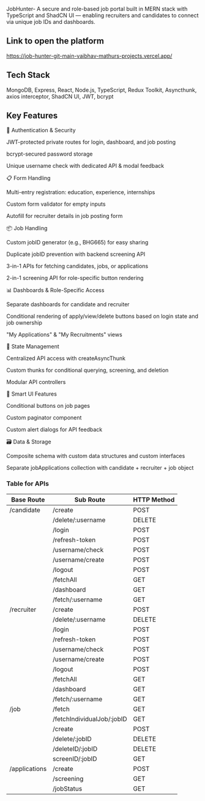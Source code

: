 JobHunter- A secure and role-based job portal built in MERN stack with TypeScript and ShadCN UI — enabling recruiters and candidates to connect via unique job IDs and dashboards.

## Link to open the platform

https://job-hunter-git-main-vaibhav-mathurs-projects.vercel.app/

## Tech Stack
MongoDB, Express, React, Node.js, TypeScript, Redux Toolkit, Asyncthunk, axios interceptor, ShadCN UI, JWT, bcrypt

## Key Features
🔐 Authentication & Security

JWT-protected private routes for login, dashboard, and job posting

bcrypt-secured password storage

Unique username check with dedicated API & modal feedback

📋 Form Handling

Multi-entry registration: education, experience, internships

Custom form validator for empty inputs

Autofill for recruiter details in job posting form

📦 Job Handling

Custom jobID generator (e.g., BHG665) for easy sharing

Duplicate jobID prevention with backend screening API

3-in-1 APIs for fetching candidates, jobs, or applications

2-in-1 screening API for role-specific button rendering

📊 Dashboards & Role-Specific Access

Separate dashboards for candidate and recruiter

Conditional rendering of apply/view/delete buttons based on login state and job ownership

"My Applications" & "My Recruitments" views

🔄 State Management

Centralized API access with createAsyncThunk

Custom thunks for conditional querying, screening, and deletion

Modular API controllers

🧠 Smart UI Features

Conditional buttons on job pages

Custom paginator component

Custom alert dialogs for API feedback

🗃️ Data & Storage

Composite schema with custom data structures and custom interfaces

Separate jobApplications collection with candidate + recruiter + job object

### Table for APIs

| Base Route | Sub Route | HTTP Method
|------------|-----------|------------|
|/candidate  |/create    |    POST    |
|            |/delete/:username    |   DELETE   |
|            |/login     |    POST    |
|            |/refresh-token  |  POST  |
|            |/username/check  |  POST  |
|            |/username/create  |  POST  |
|            |/logout  |  POST  |
|            |/fetchAll  |  GET  |
|            |/dashboard  |  GET  |
|            |/fetch/:username  |  GET  |
|/recruiter  |/create    |  POST  |
|            |/delete/:username  |  DELETE  |
|            |/login  |  POST    |
|            |/refresh-token  |  POST  |
|            |/username/check  |  POST  |
|            |/username/create  | POST  |
|            |/logout  |  POST  |
|            |/fetchAll  |  GET  |
|            |/dashboard  |  GET  |
|            |/fetch/:username  |  GET  |
|/job        |/fetch    | GET  |
|            |/fetchIndividualJob/:jobID  |  GET  |
|            |/create  |  POST  |
|            |/delete/:jobID  |  DELETE  |
|            |/deleteID/:jobID  |  DELETE  |
|            |screenID/:jobID  |  GET  |
|/applications  |  /create  |  POST  |
|               |/screening  |  GET  |
|               | /jobStatus  |  GET  |






